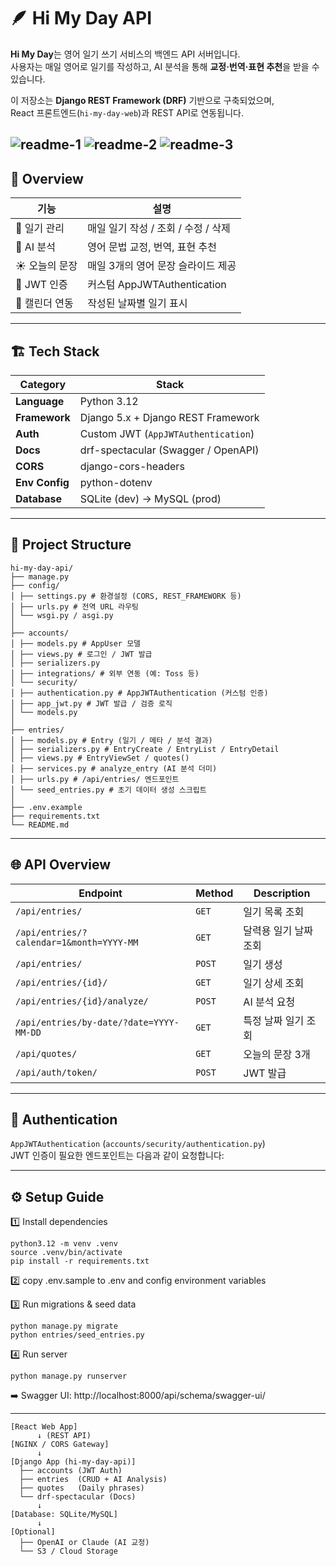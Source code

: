 # 🪶 Hi My Day API

**Hi My Day**는 영어 일기 쓰기 서비스의 백엔드 API 서버입니다.  
사용자는 매일 영어로 일기를 작성하고, AI 분석을 통해 **교정·번역·표현 추천**을 받을 수 있습니다.  

이 저장소는 **Django REST Framework (DRF)** 기반으로 구축되었으며,  
React 프론트엔드(`hi-my-day-web`)과 REST API로 연동됩니다.


![readme-1](public/readme-1.png)
![readme-2](public/readme-2.png)
![readme-3](public/readme-3.png)
---

## 🧩 Overview

| 기능 | 설명 |
|------|------|
| 📖 일기 관리 | 매일 일기 작성 / 조회 / 수정 / 삭제 |
| 🧠 AI 분석 | 영어 문법 교정, 번역, 표현 추천 |
| ☀️ 오늘의 문장 | 매일 3개의 영어 문장 슬라이드 제공 |
| 🔐 JWT 인증 | 커스텀 AppJWTAuthentication |
| 📅 캘린더 연동 | 작성된 날짜별 일기 표시 |

---
## 🏗️ Tech Stack

| Category | Stack |
|-----------|--------|
| **Language** | Python 3.12 |
| **Framework** | Django 5.x + Django REST Framework |
| **Auth** | Custom JWT (`AppJWTAuthentication`) |
| **Docs** | drf-spectacular (Swagger / OpenAPI) |
| **CORS** | django-cors-headers |
| **Env Config** | python-dotenv |
| **Database** | SQLite (dev) → MySQL (prod) |

---

## 🧭 Project Structure

```
hi-my-day-api/
├── manage.py
├── config/
│ ├── settings.py # 환경설정 (CORS, REST_FRAMEWORK 등)
│ ├── urls.py # 전역 URL 라우팅
│ └── wsgi.py / asgi.py
│
├── accounts/
│ ├── models.py # AppUser 모델
│ ├── views.py # 로그인 / JWT 발급
│ ├── serializers.py
│ ├── integrations/ # 외부 연동 (예: Toss 등)
│ └── security/
│ ├── authentication.py # AppJWTAuthentication (커스텀 인증)
│ ├── app_jwt.py # JWT 발급 / 검증 로직
│ └── models.py
│
├── entries/
│ ├── models.py # Entry (일기 / 메타 / 분석 결과)
│ ├── serializers.py # EntryCreate / EntryList / EntryDetail
│ ├── views.py # EntryViewSet / quotes()
│ ├── services.py # analyze_entry (AI 분석 더미)
│ ├── urls.py # /api/entries/ 엔드포인트
│ └── seed_entries.py # 초기 데이터 생성 스크립트
│
├── .env.example
├── requirements.txt
└── README.md
```

---

## 🌐 API Overview

| Endpoint | Method | Description |
|-----------|---------|-------------|
| `/api/entries/` | `GET` | 일기 목록 조회 |
| `/api/entries/?calendar=1&month=YYYY-MM` | `GET` | 달력용 일기 날짜 조회 |
| `/api/entries/` | `POST` | 일기 생성 |
| `/api/entries/{id}/` | `GET` | 일기 상세 조회 |
| `/api/entries/{id}/analyze/` | `POST` | AI 분석 요청 |
| `/api/entries/by-date/?date=YYYY-MM-DD` | `GET` | 특정 날짜 일기 조회 |
| `/api/quotes/` | `GET` | 오늘의 문장 3개 |
| `/api/auth/token/` | `POST` | JWT 발급 |

---

## 🔐 Authentication

`AppJWTAuthentication` (`accounts/security/authentication.py`)  
JWT 인증이 필요한 엔드포인트는 다음과 같이 요청합니다:

---

## ⚙️ Setup Guide
1️⃣ Install dependencies

```
python3.12 -m venv .venv
source .venv/bin/activate
pip install -r requirements.txt
```

2️⃣ copy .env.sample to .env and config environment variables 

3️⃣ Run migrations & seed data
```
python manage.py migrate
python entries/seed_entries.py
```
4️⃣ Run server
```
python manage.py runserver
```

➡️ Swagger UI:
http://localhost:8000/api/schema/swagger-ui/


---
```
[React Web App]
      ↓ (REST API)
[NGINX / CORS Gateway]
      ↓
[Django App (hi-my-day-api)]
  ├── accounts (JWT Auth)
  ├── entries  (CRUD + AI Analysis)
  ├── quotes   (Daily phrases)
  └── drf-spectacular (Docs)
      ↓
[Database: SQLite/MySQL]
      ↓
[Optional]
  ├── OpenAI or Claude (AI 교정)
  └── S3 / Cloud Storage
```